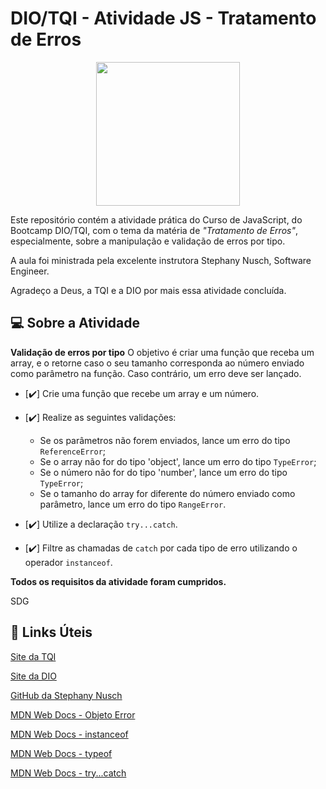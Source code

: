 # DIO/TQI - Atividade JS - Tratamento de Erros
<p align="center">
  <img src="https://user-images.githubusercontent.com/106720974/172080330-3f404ef0-acc1-4a06-86ea-3549e3c694fa.png" width="230px" />
  </p>

Este repositório contém a atividade prática do Curso de JavaScript, do Bootcamp DIO/TQI, com o tema da matéria de *"Tratamento de Erros"*, especialmente, sobre a manipulação e validação de erros por tipo.

A aula foi ministrada pela excelente instrutora Stephany Nusch, Software Engineer.

Agradeço a Deus, a TQI e a DIO por mais essa atividade concluída.

## :computer: Sobre a Atividade
**Validação de erros por tipo**
O objetivo é criar uma função que receba um array, e o retorne caso o seu tamanho corresponda ao número enviado como parâmetro na função. Caso contrário, um erro deve ser lançado.

- [✔️] Crie uma função que recebe um array e um número.

- [✔️] Realize as seguintes validações:
	- Se os parâmetros não forem enviados, lance um erro do tipo `ReferenceError`;
	- Se o array não for do tipo 'object', lance um erro do tipo `TypeError`;
	- Se o número não for do tipo 'number', lance um erro do tipo `TypeError`;
	- Se o tamanho do array for diferente do número enviado como parâmetro, lance um erro do tipo `RangeError`.

- [✔️] Utilize a declaração `try...catch`.

- [✔️] Filtre as chamadas de `catch` por cada tipo de erro utilizando o operador `instanceof`.

**Todos os requisitos da atividade foram cumpridos.**

SDG

## :link: Links Úteis
[Site da TQI](https://www.tqi.com.br)

[Site da DIO](https://www.dio.me)

[GitHub da Stephany Nusch](https://github.com/stebsnusch)

[MDN Web Docs - Objeto Error](https://developer.mozilla.org/pt-BR/docs/Web/JavaScript/Reference/Global_Objects/Error)

[MDN Web Docs - instanceof](https://developer.mozilla.org/pt-BR/docs/Web/JavaScript/Reference/Operators/instanceof)

[MDN Web Docs - typeof](https://developer.mozilla.org/pt-BR/docs/Web/JavaScript/Reference/Operators/typeof)

[MDN Web Docs - try...catch](https://developer.mozilla.org/pt-BR/docs/Web/JavaScript/Reference/Statements/try...catch)